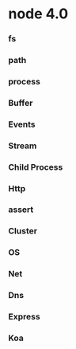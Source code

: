 # node 4.0
### fs
### path
### process
### Buffer
### Events
### Stream
### Child Process
### Http
### assert
### Cluster
### OS
### Net
### Dns
### Express
### Koa
